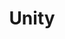 ---
pid: mp13
title: Unity
location_transcription: Center City
coordinates: "[-75.1777311, 39.9504338]"
zipcode: '19148'
gen_neighborhood: South Philadelphia
neighborhood: Whitman,Pennsport,South Philadelphia
outside_phl: 
age: '51'
age_range: 50-59
instagram: 
image_file_name: mp_13.jpg
proposal_transcription: Something that symbolize every race color or creed
topic: Unity,Race Ethnicity
topic_summary: 0, 0
type: Other No Form
keywords_other: 
credit: Jacqai Washer
image_labels: 
twitter: 
facebook: 
permalink: "/monuments/mp13/"
layout: item-page
---
